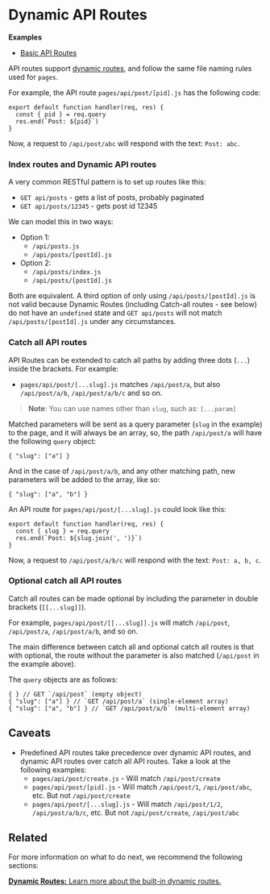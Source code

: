 Dynamic API Routes
==================

**Examples**

-   [Basic API Routes](https://github.com/vercel/next.js/tree/canary/examples/api-routes)

API routes support [dynamic routes](/docs/routing/dynamic-routes.md), and follow the same file naming rules used for `pages`.

For example, the API route `pages/api/post/[pid].js` has the following code:

    export default function handler(req, res) {
      const { pid } = req.query
      res.end(`Post: ${pid}`)
    }

Now, a request to `/api/post/abc` will respond with the text: `Post: abc`.

### Index routes and Dynamic API routes

A very common RESTful pattern is to set up routes like this:

-   `GET api/posts` - gets a list of posts, probably paginated
-   `GET api/posts/12345` - gets post id 12345

We can model this in two ways:

-   Option 1:
    -   `/api/posts.js`
    -   `/api/posts/[postId].js`
-   Option 2:
    -   `/api/posts/index.js`
    -   `/api/posts/[postId].js`

Both are equivalent. A third option of only using `/api/posts/[postId].js` is not valid because Dynamic Routes (including Catch-all routes - see below) do not have an `undefined` state and `GET api/posts` will not match `/api/posts/[postId].js` under any circumstances.

### Catch all API routes

API Routes can be extended to catch all paths by adding three dots (`...`) inside the brackets. For example:

-   `pages/api/post/[...slug].js` matches `/api/post/a`, but also `/api/post/a/b`, `/api/post/a/b/c` and so on.

> **Note**: You can use names other than `slug`, such as: `[...param]`

Matched parameters will be sent as a query parameter (`slug` in the example) to the page, and it will always be an array, so, the path `/api/post/a` will have the following `query` object:

    { "slug": ["a"] }

And in the case of `/api/post/a/b`, and any other matching path, new parameters will be added to the array, like so:

    { "slug": ["a", "b"] }

An API route for `pages/api/post/[...slug].js` could look like this:

    export default function handler(req, res) {
      const { slug } = req.query
      res.end(`Post: ${slug.join(', ')}`)
    }

Now, a request to `/api/post/a/b/c` will respond with the text: `Post: a, b, c`.

### Optional catch all API routes

Catch all routes can be made optional by including the parameter in double brackets (`[[...slug]]`).

For example, `pages/api/post/[[...slug]].js` will match `/api/post`, `/api/post/a`, `/api/post/a/b`, and so on.

The main difference between catch all and optional catch all routes is that with optional, the route without the parameter is also matched (`/api/post` in the example above).

The `query` objects are as follows:

    { } // GET `/api/post` (empty object)
    { "slug": ["a"] } // `GET /api/post/a` (single-element array)
    { "slug": ["a", "b"] } // `GET /api/post/a/b` (multi-element array)

Caveats
-------

-   Predefined API routes take precedence over dynamic API routes, and dynamic API routes over catch all API routes. Take a look at the following examples:
    -   `pages/api/post/create.js` - Will match `/api/post/create`
    -   `pages/api/post/[pid].js` - Will match `/api/post/1`, `/api/post/abc`, etc. But not `/api/post/create`
    -   `pages/api/post/[...slug].js` - Will match `/api/post/1/2`, `/api/post/a/b/c`, etc. But not `/api/post/create`, `/api/post/abc`

Related
-------

For more information on what to do next, we recommend the following sections:

[**Dynamic Routes:** <span class="small">Learn more about the built-in dynamic routes.</span>](/docs/routing/dynamic-routes.md)
